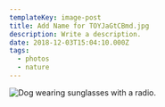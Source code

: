 ```yaml
---
templateKey: image-post
title: Add Name for TOYJaGtCBmd.jpg
description: Write a description.
date: 2018-12-03T15:04:10.000Z
tags:
  - photos
  - nature
---
```

![Dog wearing sunglasses with a radio.](/img/TOYJaGtCBmd.jpg)
